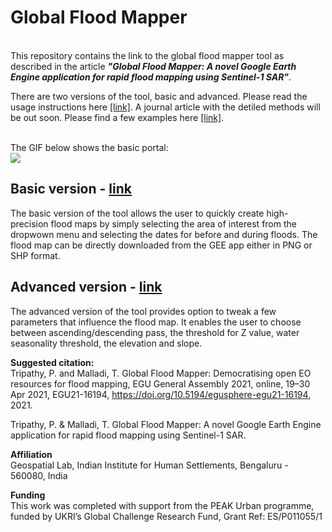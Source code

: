 <h1> Global Flood Mapper </h1><br/>
This repository contains the link to the global flood mapper tool as described in the article <em><strong>"Global Flood Mapper: A novel Google Earth Engine application for rapid flood mapping using Sentinel-1 SAR"</strong></em>.<br/>

There are two versions of the tool, basic and advanced. Please read the usage instructions here [[link]](/instructions). A journal article with the detiled methods will be out soon. Please find a few examples here [[link]](/examples).<br/>

<br/>The GIF below shows the basic portal: <br/>
![](/media/gfmPortalGif.gif)

## Basic version - [link](https://pratyush_tripathy.users.earthengine.app/view/global-flood-mapper)<br/>
The basic version of the tool allows the user to quickly create high-precision flood maps by simply selecting the area of interest from the dropwown menu and selecting the dates for before and during floods. The flood map can be directly downloaded from the GEE app either in PNG or SHP format.<br/>

## Advanced version - [link](https://pratyush_tripathy.users.earthengine.app/view/global-flood-mapper-advanced)<br/>
The advanced version of the tool provides option to tweak a few parameters that influence the flood map. It enables the user to choose between ascending/descending pass, the threshold for Z value, water seasonality threshold, the elevation and slope.

**Suggested citation:**<br/>
Tripathy, P. and Malladi, T. Global Flood Mapper: Democratising open EO resources for flood mapping, EGU General Assembly 2021, online, 19–30 Apr 2021, EGU21-16194, https://doi.org/10.5194/egusphere-egu21-16194, 2021.<br/>

Tripathy, P. & Malladi, T. Global Flood Mapper: A novel Google Earth Engine application for rapid flood mapping using Sentinel-1 SAR.<br/>

**Affiliation**<br/>
Geospatial Lab, Indian Institute for Human Settlements, Bengaluru - 560080, India<br/>

**Funding**<br/>
This work was completed with support from the PEAK Urban programme, funded by UKRI’s Global Challenge Research Fund, Grant Ref: ES/P011055/1
